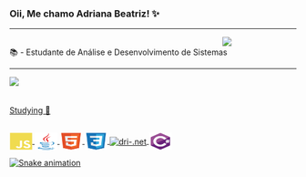 ### Oii, Me chamo Adriana Beatriz! ✨
<hr><img align="right" width="130" src="https://media1.giphy.com/media/hENDkVRxKsctCpuAun/giphy.gif?cid=ecf05e478ydp8sb5zocrrnpyqh458v78u0nchhqd9pmth28p&rid=giphy.gif&ct=g/giphy.gif"/>
<div><br>
📚 - Estudante de Análise e Desenvolvimento de Sistemas<br> 
</div>

<hr>
<div>
 <a href="https://github.com/driica">
 <img height="170em" src="https://github-readme-stats.vercel.app/api/top-langs/?username=driica&layout=compact&langs_count=7&theme=midnight-purple"/>
</div><br>

<p>Studying 🌱</p>
<div style="display: inline_block"><br>
  <img align="center" alt="dri-Js" height="30" width="40" src="https://raw.githubusercontent.com/devicons/devicon/master/icons/javascript/javascript-plain.svg">
  <img align="center" alt="dri-java" height="30" width="40" src="https://raw.githubusercontent.com/devicons/devicon/master/icons/java/java-original.svg">
  <img align="center" alt="dri-HTML" height="30" width="40" src="https://raw.githubusercontent.com/devicons/devicon/master/icons/html5/html5-original.svg">
  <img align="center" alt="dri-CSS" height="30" width="40" src="https://raw.githubusercontent.com/devicons/devicon/master/icons/css3/css3-original.svg">
  <img align="center" alt="dri-.net" height="30" width="40" src="https://cdn.jsdelivr.net/gh/devicons/devicon/icons/dot-net/dot-net-plain-wordmark.svg"/>
 <img align="center" alt="dri-csharp" height="30" width="40" src="https://raw.githubusercontent.com/devicons/devicon/master/icons/csharp/csharp-original.svg">
  </div>

  ![Snake animation](https://github.com/driica/driica/blob/output/github-contribution-grid-snake.svg)

